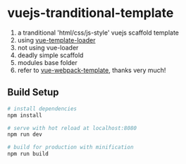 # vuejs-tranditional-template

1. a tranditional 'html/css/js-style' vuejs scaffold template
2. using [vue-template-loader](https://github.com/ktsn/vue-template-loader)
3. not using vue-loader
4. deadly simple scaffold
5. modules base folder
6. refer to [vue-webpack-template](https://github.com/Toilal/vue-webpack-template), thanks very much!

## Build Setup

``` bash
# install dependencies
npm install

# serve with hot reload at localhost:8080
npm run dev

# build for production with minification
npm run build
```
